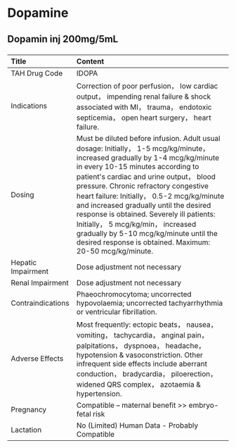 # Dopamine

## Dopamin inj 200mg/5mL

##### 

| Title              | Content                                                                                                                                                                                                                                                                                                                                                                                                                                                                                                                               |
|:-------------------|:--------------------------------------------------------------------------------------------------------------------------------------------------------------------------------------------------------------------------------------------------------------------------------------------------------------------------------------------------------------------------------------------------------------------------------------------------------------------------------------------------------------------------------------|
| TAH Drug Code      | IDOPA                                                                                                                                                                                                                                                                                                                                                                                                                                                                                                                                 |
| Indications        | Correction of poor perfusion， low cardiac output， impending renal failure & shock associated with MI， trauma， endotoxic septicemia， open heart surgery， heart failure.                                                                                                                                                                                                                                                                                                                                                          |
| Dosing             | Must be diluted before infusion. Adult usual dosage: Initially， 1-5 mcg/kg/minute， increased gradually by 1-4 mcg/kg/minute in every 10-15 minutes according to patient's cardiac and urine output， blood pressure. Chronic refractory congestive heart failure: Initially， 0.5-2 mcg/kg/minute and increased gradually until the desired response is obtained. Severely ill patients: Initially， 5 mcg/kg/min， increased gradually by 5-10 mcg/kg/minute until the desired response is obtained. Maximum: 20-50 mcg/kg/minute. |
| Hepatic Impairment | Dose adjustment not necessary                                                                                                                                                                                                                                                                                                                                                                                                                                                                                                         |
| Renal Impairment   | Dose adjustment not necessary                                                                                                                                                                                                                                                                                                                                                                                                                                                                                                         |
| Contraindications  | Phaeochromocytoma; uncorrected hypovolaemia; uncorrected tachyarrhythmia or ventricular fibrillation.                                                                                                                                                                                                                                                                                                                                                                                                                                 |
| Adverse Effects    | Most frequently: ectopic beats， nausea， vomiting， tachycardia， anginal pain， palpitations， dyspnoea， headache， hypotension & vasoconstriction. Other infrequent side effects include aberrant conduction， bradycardia， piloerection， widened QRS complex， azotaemia & hypertension.                                                                                                                                                                                                                                       |
| Pregnancy          | Compatible – maternal benefit >> embryo-fetal risk                                                                                                                                                                                                                                                                                                                                                                                                                                                                                    |
| Lactation          | No (Limited) Human Data - Probably Compatible                                                                                                                                                                                                                                                                                                                                                                                                                                                                                         |

